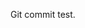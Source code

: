Git commit test.
<!---FlyingToast786/FlyingToast786 is a ✨ special ✨ repository because its `README.md` (this file) appears on your GitHub profile. You can click the Preview link to take a look at your changes.--->
